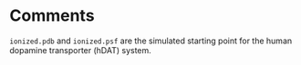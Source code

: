 # Comments

`ionized.pdb` and `ionized.psf` are the simulated starting point for the human dopamine transporter (hDAT) system.
</br >
